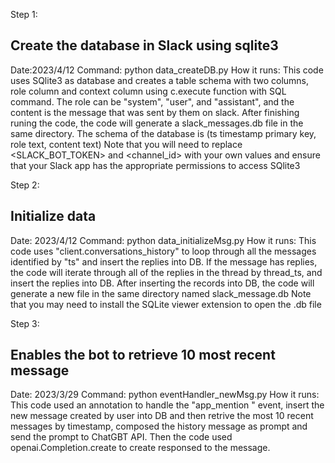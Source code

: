 
Step 1:
## Create the database in Slack using sqlite3
Date:2023/4/12
Command: python data_createDB.py
How it runs: This code uses SQlite3 as database and creates a table schema with two columns, role column and context column using c.execute function with SQL command. The role can be "system", "user", and "assistant", and the content is the message that was sent by them on slack. After finishing runing the code, the code will generate a slack_messages.db file in the same directory. 
The schema of the database is (ts timestamp primary key, role text, content text)
Note that you will need to replace <SLACK_BOT_TOKEN> and <channel_id> with your own values and ensure that your Slack app has the appropriate permissions to access SQlite3

Step 2:
## Initialize data 
Date: 2023/4/12
Command: python data_initializeMsg.py
How it runs: This code uses "client.conversations_history" to loop through all the messages identified by "ts" and insert the replies into DB. If the message has replies, the code will iterate through all of the replies in the thread by thread_ts, and insert the replies into DB. After inserting the records into DB, the code will generate a new file in the same directory named slack_message.db
Note that you may need to install the SQLite viewer extension to open the .db file

Step 3:
## Enables the bot to retrieve 10 most recent message

Date: 2023/3/29
Command: python eventHandler_newMsg.py
How it runs: This code used an annotation to handle the "app_mention " event, insert the new message created by user into DB and then retrive the most 10 recent messages by timestamp, composed the history message as prompt and send the prompt to ChatGBT API. Then the code used openai.Completion.create to create responsed to the message.








